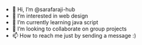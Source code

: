 - 👋 Hi, I’m @sarafaraji-hub
- 👀 I’m interested in web design
- 🌱 I’m currently learning java script
- 💞️ I’m looking to collaborate on group projects
- 📫 How to reach me just by sending a message :)

<!---
sarafaraji-hub/sarafaraji-hub is a ✨ special ✨ repository because its `README.md` (this file) appears on your GitHub profile.
You can click the Preview link to take a look at your changes.
--->

